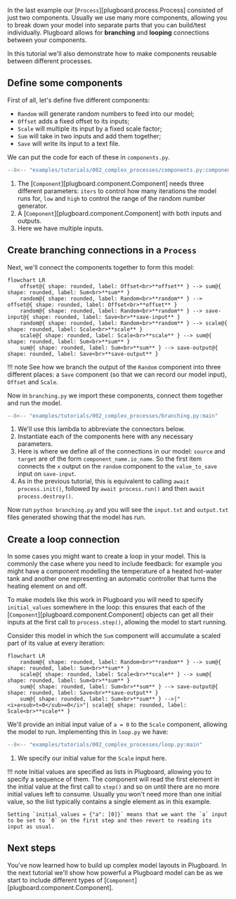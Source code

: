 In the last example our [`Process`][plugboard.process.Process] consisted of just two components. Usually we use many more components, allowing you to break down your model into separate parts that you can build/test individually. Plugboard allows for **branching** and **looping** connections between your components.

In this tutorial we'll also demonstrate how to make components reusable between different processes.

## Define some components

First of all, let's define five different components:

* `Random` will generate random numbers to feed into our model;
* `Offset` adds a fixed offset to its inputs;
* `Scale` will multiple its input by a fixed scale factor;
* `Sum` will take in two inputs and add them together;
* `Save` will write its input to a text file.

We can put the code for each of these in `components.py`.
```python
--8<-- "examples/tutorials/002_complex_processes/components.py:components"
```

1. The [`Component`][plugboard.component.Component] needs three different parameters: `iters` to control how many iterations the model runs for, `low` and `high` to control the range of the random number generator.
2. A [`Component`][plugboard.component.Component] with both inputs and outputs.
3. Here we have multiple inputs.

## Create branching connections in a `Process`

Next, we'll connect the components together to form this model:

```mermaid
flowchart LR
    offset@{ shape: rounded, label: Offset<br>**offset** } --> sum@{ shape: rounded, label: Sum<br>**sum** }
    random@{ shape: rounded, label: Random<br>**random** } --> offset@{ shape: rounded, label: Offset<br>**offset** }
    random@{ shape: rounded, label: Random<br>**random** } --> save-input@{ shape: rounded, label: Save<br>**save-input** }
    random@{ shape: rounded, label: Random<br>**random** } --> scale@{ shape: rounded, label: Scale<br>**scale** }
    scale@{ shape: rounded, label: Scale<br>**scale** } --> sum@{ shape: rounded, label: Sum<br>**sum** }
    sum@{ shape: rounded, label: Sum<br>**sum** } --> save-output@{ shape: rounded, label: Save<br>**save-output** }
```

!!! note
    See how we branch the output of the `Random` component into three different places: a `Save` component (so that we can record our model input), `Offset` and `Scale`.

Now in `branching.py` we import these components, connect them together and run the model.
```python
--8<-- "examples/tutorials/002_complex_processes/branching.py:main"
```

1. We'll use this lambda to abbreviate the connectors below.
2. Instantiate each of the components here with any necessary parameters.
3. Here is where we define all of the connections in our model: `source` and `target` are of the form `component_name.io_name`. So the first item connects the `x` output on the `random` component to the `value_to_save` input on `save-input`.
4. As in the previous tutorial, this is equivalent to calling `await process.init()`, followed by `await process.run()` and then `await process.destroy()`.

Now run `python branching.py` and you will see the `input.txt` and `output.txt` files generated showing that the model has run.

## Create a loop connection

In some cases you might want to create a loop in your model. This is commonly the case where you need to include feedback: for example you might have a component modelling the temperature of a heated hot-water tank and another one representing an automatic controller that turns the heating element on and off.

To make models like this work in Plugboard you will need to specify `initial_values` somewhere in the loop: this ensures that each of the [`Component`][plugboard.component.Component] objects can get all their inputs at the first call to `process.step()`, allowing the model to start running.

Consider this model in which the `Sum` component will accumulate a scaled part of its value at every iteration:

```mermaid
flowchart LR                                                                                                                                                                                             
    random@{ shape: rounded, label: Random<br>**random** } --> sum@{ shape: rounded, label: Sum<br>**sum** }
    scale@{ shape: rounded, label: Scale<br>**scale** } --> sum@{ shape: rounded, label: Sum<br>**sum** }
    sum@{ shape: rounded, label: Sum<br>**sum** } --> save-output@{ shape: rounded, label: Save<br>**save-output** }
    sum@{ shape: rounded, label: Sum<br>**sum** } -->|"<i>a<sub>t=0</sub>=0</i>"| scale@{ shape: rounded, label: Scale<br>**scale** }
```

We'll provide an initial input value of `a = 0` to the `Scale` component, allowing the model to run. Implementing this in `loop.py` we have:
```python
--8<-- "examples/tutorials/002_complex_processes/loop.py:main"
```

1. We specify our initial value for the `Scale` input here.

!!! note
    Initial values are specified as lists in Plugboard, allowing you to specify a sequence of them. The component will read the first element in the initial value at the first call to `step()` and so on until there are no more initial values left to consume. Usually you won't need more than one initial value, so the list typically contains a single element as in this example.
    
    Setting `initial_values = {"a": [0]}` means that we want the `a` input to be set to `0` on the first step and then revert to reading its input as usual.

## Next steps

You've now learned how to build up complex model layouts in Plugboard. In the next tutorial we'll show how powerful a Plugboard model can be as we start to include different types of [`Component`][plugboard.component.Component].

